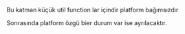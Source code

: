 Bu katman küçük util function lar içindir platform bağımsızdır

Sonrasında platform özgü bier durum var ise ayrılacaktır.